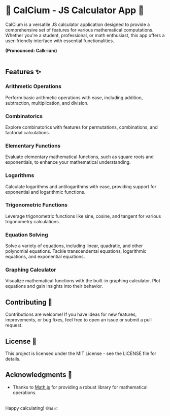 🧮 CalCium - JS Calculator App 🚀
============================================

CalCium is a versatile JS calculator application designed to provide a comprehensive set of features for various mathematical computations. Whether you're a student, professional, or math enthusiast, this app offers a user-friendly interface with essential functionalities.

**(Pronounced: Calk-ium)** 
<br><br>

Features ✨
----------

### Arithmetic Operations

Perform basic arithmetic operations with ease, including addition, subtraction, multiplication, and division.

### Combinatorics

Explore combinatorics with features for permutations, combinations, and factorial calculations.

### Elementary Functions

Evaluate elementary mathematical functions, such as square roots and exponentials, to enhance your mathematical understanding.

### Logarithms

Calculate logarithms and antilogarithms with ease, providing support for exponential and logarithmic functions.

### Trigonometric Functions

Leverage trigonometric functions like sine, cosine, and tangent for various trigonometry calculations.

### Equation Solving

Solve a variety of equations, including linear, quadratic, and other polynomial equations. Tackle transcendental equations, logarithmic equations, and exponential equations.

### Graphing Calculator

Visualize mathematical functions with the built-in graphing calculator. Plot equations and gain insights into their behavior.


Contributing 🤝
---------------

Contributions are welcome! If you have ideas for new features, improvements, or bug fixes, feel free to open an issue or submit a pull request.

License 📝
----------

This project is licensed under the MIT License - see the LICENSE file for details.

Acknowledgments 🙌
------------------

-   Thanks to [Math.js](https://mathjs.org/) for providing a robust library for mathematical operations.
<br><br>

Happy calculating! 🌐📊📈
